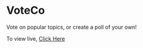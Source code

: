 # VoteCo
Vote on popular topics, or create a poll of your own!

To view live, <a href="https://vote-co-20853.herokuapp.com/">Click Here</a>
